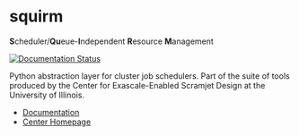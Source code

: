 # squirm

**S**cheduler/**Qu**eue-**I**ndependent **R**esource **M**anagement

[![Documentation Status](https://readthedocs.org/projects/squirm/badge/?version=latest)](https://squirm.readthedocs.io/en/latest/?badge=latest)

Python abstraction layer for cluster job schedulers. Part of the
suite of tools produced by the Center for Exascale-Enabled
Scramjet Design at the University of Illinois.

- [Documentation](https://squirm.readthedocs.io/en/latest/)
- [Center Homepage](https://ceesd.ncsa.illinois.edu)
